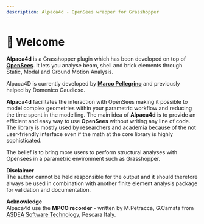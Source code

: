 ```yaml
---
description: Alpaca4d - OpenSees wrapper for Grasshopper
---
```


# 👋 Welcome

**Alpaca4d** is a Grasshopper plugin which has been developed on top of [**OpenSees**](https://opensees.berkeley.edu/). It lets you analyse beam, shell and brick elements through Static, Modal and Ground Motion Analysis.

Alpaca4D is currently developed by [**Marco Pellegrino**](https://www.linkedin.com/in/mp0110/) and previously helped by Domenico Gaudioso.

**Alpaca4d** facilitates the interaction with OpenSees making it possible to model complex geometries within your parametric workflow and reducing the time spent in the modelling. The main idea of **Alpaca4d** is to provide an efficient and easy way to use **OpenSees** without writing any line of code. The library is mostly used by researchers and academia because of the not user-friendly interface even if the math at the core library is highly sophisticated.

The belief is to bring more users to perform structural analyses with Opensees in a parametric environment such as Grasshopper.

**Disclaimer**\
The author cannot be held responsible for the output and it should therefore always be used in combination with another finite element analysis package for validation and documentation.

**Acknowledge**\
Alpaca4d use the **MPCO recorder** - written by M.Petracca, G.Camata from [ASDEA Software Technology](https://asdeasoft.net/?product-stko), Pescara Italy.

